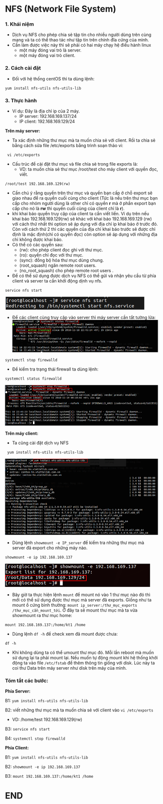 # NFS (Network File System)
### 1. Khái niệm
- Dịch vụ NFS cho phép chia sẻ tập tin cho nhiều người dùng trên cùng mạng và ta có thể thao tác như tập tin trên chính đĩa cứng của mình.
- Cần làm được việc này thì sẽ phải có hai máy chạy hệ điều hành linux
  - một máy đóng vai trò là server.
  - một máy đóng vai trò client.

### 2. Cách cài đặt
- Đối với hệ thống centOS thì ta dùng lệnh:
```
yum install nfs-utils nfs-utils-lib
```
### 3. Thực hành
- Ví dụ:  Đây là địa chỉ ip của 2 máy.
  - IP server: 192.168.169.137/24
  - IP client: 192.168.169.129/24
  
**Trên máy server:**

  - Ta xác định những thư mục mà ta muốn chia sẻ với client. Rồi ta chia sẻ bằng cách sửa file /etc/exports bằng trình soạn thảo vi:
```
 vi /etc/exports
```
  - Cấu trúc để cài đặt thư mục và file chia sẻ trong file exports là:
    - VD: ta muốn chia sẻ thư mục /root/test cho máy client với quyền đọc, viết.
```
/root/test 192.168.169.129(rw)
```
  - Cần chú ý rằng quyền trên thư mục và quyền bạn cấp ở chỗ export sẽ giao nhau để ra quyền cuối cùng cho client (Tức là nếu trên thư mục bạn cấp cho nhóm người dùng là other chỉ có quyền **r** mà ở phần export bạn cấp cho nó là **rw** thì quyền cuối cùng của client chỉ là **r**).
  - khi khai báo quyền truy cập của client ta cần viết liền. Ví dụ trên nếu khai báo 192.168.169.129(rw) sẽ khác với khai báo 192.168.169.129 (rw) với cách thứ nhất thì option sẽ áp dụng với địa chỉ ip khai báo ở trước đó. Còn với cách thứ 2 thì các quyền của địa chỉ khai báo trước sẽ được chỉ định là mặc định(chỉ có quyền đọc) còn option sẽ áp dụng với những địa chỉ không được khai báo.
  - Có thể có các quyền sau:
    - (rw): cho phép client đọc ghi với thư mục.
    - (ro): quyền chỉ đọc với thư mục.
    - (sync): đồng bộ hóa thư mục dùng chung.
    - (root_squash) ngăn remote root users.
    - (no_root_squash) cho phép remote root users .
  - Để có thể sử dụng được dịch vụ NFS có thể gửi và nhận yêu cầu từ phía client và server ta cần khởi động dịnh vụ nfs.
```
service nfs start
```
![](https://github.com/niemdinhtrong/NIEMDT/raw/master/linux/images/nfs0.png)

  - Để các client cùng truy cập vào server thì máy server cần tắt tường lửa:
![](https://github.com/niemdinhtrong/NIEMDT/raw/master/linux/images/nfs5.png)
```
systemctl stop firewalld
```
- Để kiểm tra trạng thái firewall ta dùng lệnh:
```
systemctl status firewalld
```
![](https://github.com/niemdinhtrong/NIEMDT/raw/master/linux/images/nfs6.png)

**Trên máy client:**
- Ta cũng cài đặt dịch vụ NFS
```
 yum install nfs-utils nfs-utils-lib 
```
![](https://github.com/niemdinhtrong/NIEMDT/raw/master/linux/images/nfs1.png)

- Dùng lệnh ``showmount -e IP_server`` để kiểm tra những thư mục mà server đã export cho những máy nào.
```
showmount -e ip 192.168.169.137
```
![](https://github.com/niemdinhtrong/NIEMDT/raw/master/linux/images/nfs8.png)

- Bây giờ ta thực hiện lệnh ``mount`` để mount nó vào 1 thư mục nào đó thì mới có thể sử dụng được thư mục mà server đã exports. Giống như ta mount ổ cứng bình thường: ``mount ip_server:/thư_mục_exports /thư_mục_cần_mount_tới``. Ở đây ta sẽ mount thư mục mà ta vừa showmount ra thư mục home:
```
mount 192.168.169.137:/home/kt1 /home
```
- Dùng lệnh `` df -h `` để check xem đã mount được chưa:

```
df -h
```
- Khi không dùng ta có thể umount thư mục đó. Mỗi lần reboot mà muốn sử dụng lại ta phải mount lại. Nếu muốn tự động mount khi hệ thống khởi động ta vào file ``/etc/fstab`` để thêm thông tin giống với disk. Lúc này ta coi thư Data trên máy server như disk trên máy của mình.

### Tóm tắt các bước:
**Phía Server:**

B1: ``yum install nfs-utils nfs-utils-lib``

B2: viết những thư mục mà ta muốn chia sẻ với client vào ``vi /etc/exports``
- VD: /home/test 192.168.169.129(rw)

B3: ``service nfs start``

B4: ``systemctl stop firewalld``

**Phía Client:**

B1: `` yum install nfs-utils nfs-utils-lib ``

B2: ``showmount -e ip 192.168.169.137``

B3: ``mount 192.168.169.137:/home/kt1 /home``
# END
